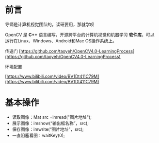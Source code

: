 # 前言

导师是计算机视觉团队的，读研要用，那就学呗


OpenCV 是 **C++** 语言编写，开源跨平台的计算机视觉和机器学习 **软件库**，可以运行在Linux、Windows、Android和Mac OS操作系统上。


传送门
[https://github.com/taoyeh/OpenCV4.0-LearningProcess](https://github.com/taoyeh/OpenCV4.0-LearningProcess)


环境配置 

[https://www.bilibili.com/video/BV1Dt411C79M](https://www.bilibili.com/video/BV1Dt411C79M)

# 基本操作

- 读取图像：Mat src =imread("图片地址");
- 展示图像：imshow(“输出框名称”，src);
- 保存图像：imwrite(“图片地址”，src);
- 一直阻塞看图：waitKey(0);



